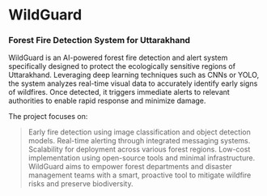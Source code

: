 <h1>WildGuard</h1>

<h3>Forest Fire Detection System for Uttarakhand</h3>

WildGuard is an AI-powered forest fire detection and alert system specifically designed to protect the ecologically sensitive regions of Uttarakhand. Leveraging deep learning techniques such as CNNs or YOLO, the system analyzes real-time visual data to accurately identify early signs of wildfires. Once detected, it triggers immediate alerts to relevant authorities to enable rapid response and minimize damage.

The project focuses on:

>Early fire detection using image classification and object detection models.
>Real-time alerting through integrated messaging systems.
>Scalability for deployment across various forest regions.
>Low-cost implementation using open-source tools and minimal infrastructure.
>WildGuard aims to empower forest departments and disaster management teams with a smart, proactive tool to mitigate wildfire risks and preserve biodiversity.
